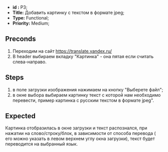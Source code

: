  - **id :** P3;
 - **Title:** Добавить картинку c текстом в формате jpeg;
 - **Type:** Functional;
 - **Priority:** Medium;

## Preconds

1. Переходим на сайт https://translate.yandex.ru/
2. В header выбираем вкладку "Картинка" - она пятая если считать слева-направо.

## Steps

 1. в поле загрузки изображения нажимаем на кнопку "Выберете файл";
 2. в окне выбора выбираем картинку текст с которой нам необходимо перевести, пример картинка с русским текстом в формате jpeg".
 
## Expected
  
Картинка отобразилась в окне загрузки и текст распознался, при нажатии на слово/строку/блок, в зависимости от способа перевода ( его можно указать в левом верхнем углу окна загрузки), текст будет переводится на выбранный язык.